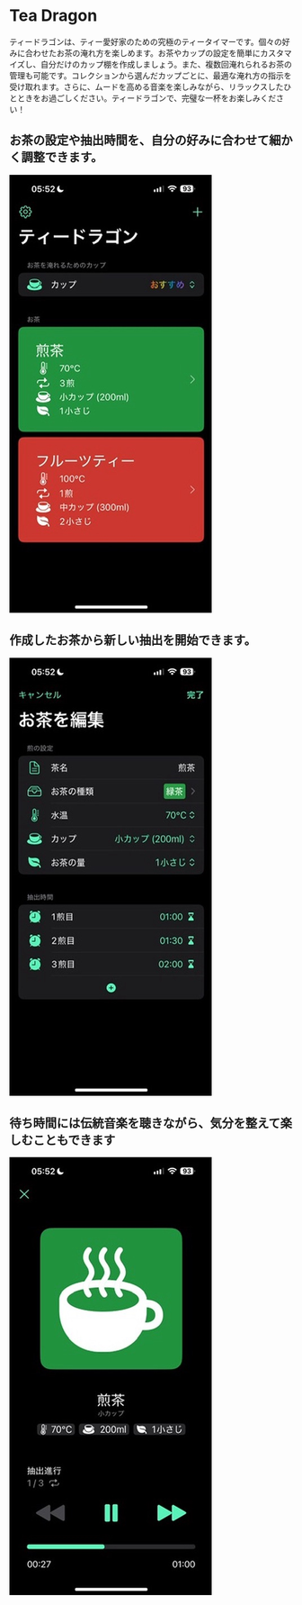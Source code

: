 # Tea Dragon
ティードラゴンは、ティー愛好家のための究極のティータイマーです。個々の好みに合わせたお茶の淹れ方を楽しめます。お茶やカップの設定を簡単にカスタマイズし、自分だけのカップ棚を作成しましょう。また、複数回淹れられるお茶の管理も可能です。コレクションから選んだカップごとに、最適な淹れ方の指示を受け取れます。さらに、ムードを高める音楽を楽しみながら、リラックスしたひとときをお過ごしください。ティードラゴンで、完璧な一杯をお楽しみください！

## お茶の設定や抽出時間を、自分の好みに合わせて細かく調整できます。
![image info](./images/1.jpeg)

## 作成したお茶から新しい抽出を開始できます。
![image info](./images/2.jpeg)

## 待ち時間には伝統音楽を聴きながら、気分を整えて楽しむこともできます
![image info](./images/3.jpeg)
